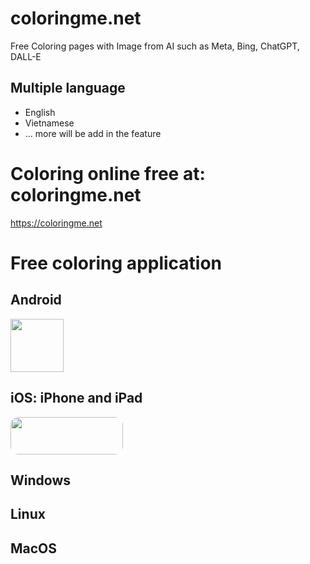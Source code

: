 # coloringme.net
Free Coloring pages with Image from AI such as Meta, Bing, ChatGPT, DALL-E

## Multiple language
- English
- Vietnamese
- ...  more will be add in the feature

# Coloring online free at: coloringme.net
https://coloringme.net

# Free coloring application
## Android
[<img src="https://play.google.com/intl/en_us/badges/static/images/badges/en_badge_web_generic.png" height="85">](https://play.google.com/store/apps/details?id=com.viena.coloring_page&pcampaignid=pcampaignidMKT-Other-global-all-co-prtnr-py-PartBadge-Mar2515-1)

## iOS: iPhone and iPad
[<img src="https://apple-resources.s3.amazonaws.com/media-badges/download-on-the-app-store/black/en-us.svg" style="border-radius: 13px; width: 180px; height: 60px;">](https://apps.apple.com/us/app/ai-coloring-page/id6473773843?itsct=apps_box_badge&itscg=30200)


## Windows

## Linux

## MacOS
